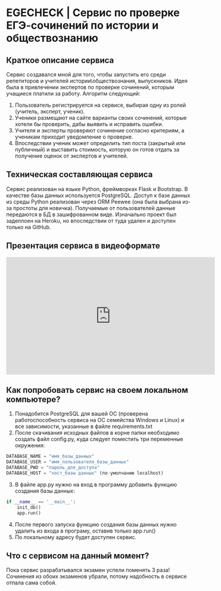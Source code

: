 # EGECHECK | Сервис по проверке ЕГЭ-сочинений по истории и обществознанию
## Краткое описание сервиса
Сервис создавался мной для того, чтобы запустить его среди репетиторов и учителей истории\обществознания, выпускников. Идея была в привлечении экспертов по проверке сочинений, которым учащиеся платили за работу. Алгоритм следующий:
1. Пользователь регистрируется на сервисе, выбирая одну из ролей (учитель, эксперт, ученик).
2. Ученики размещают на сайте варианты своих сочинений, которые хотели бы проверить, дабы выявить и исправить ошибки.
3. Учителя и эксперты проверяют сочинение согласно критериям, а ученикам приходит уведомление о проверке.
4. Впоследствии ученик может определить тип поста (закрытый или публичный) и выставить стоимость, которую он готов отдать за получение оценок от экспертов и учителей.
## Техническая составляющая сервиса
Сервис реализован на языке Python, фреймворках Flask и Bootstrap. В качестве базы данных используется PostgreSQL. Доступ к базе данных из среды Python реализован через ORM Peewee (она была выбрана из-за простоты для новичка). Получаемые от пользователей данные передаются в БД в зашифрованном виде. Изначально проект был задеплоен на Heroku, но впоследствии от туда удален и доступен только на GitHub.
## Презентация сервиса в видеоформате

<p align="center">
<iframe width="560" height="315" src="https://www.youtube.com/embed/SF52Gg_zFfg" title="YouTube video player" frameborder="0" allow="accelerometer; autoplay; clipboard-write; encrypted-media; gyroscope; picture-in-picture" allowfullscreen></iframe>
</p>

## Как попробовать сервис на своем локальном компьютере?
1. Понадобится PostgreSQL для вашей ОС (проверена работоспособность сервиса на ОС семейства Windows и Linux) и все зависимости, указанные в файле requirements.txt
2. После скачивания исходных файлов в корне папки необходимо создать файл config.py, куда следует поместить три переменные окружения:
```python
DATABASE_NAME = "имя_базы_данных"
DATABASE_USER = "имя_пользователя_базы_данных"
DATABASE_PWD = "пароль_для_доступа"
DATABASE_HOST = "хост_базы данных" (по-умолчанию localhost)
```
3. В файле app.py нужно на вход в программу добавить функцию создания базы данных:
```python
if __name__ == '__main__':
    init_db()
    app.run()
```
4. После первого запуска функцию создания базы данных нужно удалить из входа в програму, оставив только app.run()
5. По локальному адресу будет доступен сервис.

## Что с сервисом на данный момент?
Пока сервис разрабатывался экзамен успели поменять 3 раза! Сочинения из обоих экзаменов убрали, потому надобность в сервисе отпала сама собой.
